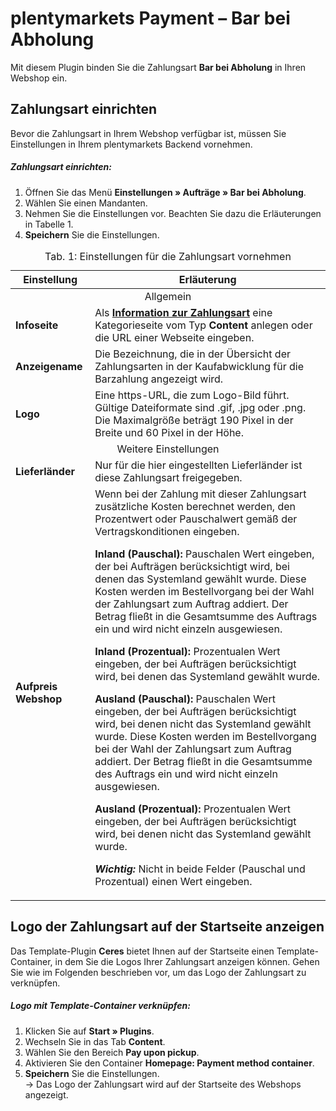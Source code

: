 # plentymarkets Payment – Bar bei Abholung

Mit diesem Plugin binden Sie die Zahlungsart **Bar bei Abholung** in Ihren Webshop ein.

## Zahlungsart einrichten

Bevor die Zahlungsart in Ihrem Webshop verfügbar ist, müssen Sie Einstellungen in Ihrem plentymarkets Backend vornehmen.

##### Zahlungsart einrichten:

1. Öffnen Sie das Menü **Einstellungen&nbsp;» Aufträge&nbsp;» Bar bei Abholung**.
2. Wählen Sie einen Mandanten.
3. Nehmen Sie die Einstellungen vor. Beachten Sie dazu die Erläuterungen in Tabelle 1.
4. **Speichern** Sie die Einstellungen.

<table>
<caption>Tab. 1: Einstellungen für die Zahlungsart vornehmen</caption>
	<thead>
		<th>
			Einstellung
		</th>
		<th>
			Erläuterung
		</th>
	</thead>
	<tbody>
		<tr>
		<td class="th" align=CENTER colspan="2">Allgemein</td>
		</tr>
		<tr>
			<td>
				<b>Infoseite</b>
			</td>
			<td>
				Als <a href="https://www.plentymarkets.eu/handbuch/payment/bankdaten-verwalten/#2-2"><strong>Information zur Zahlungsart</strong></a> eine Kategorieseite vom Typ <strong>Content</strong> anlegen oder die URL einer Webseite eingeben.
			</td>
		</tr>
		<tr>
			<td>
				<b>Anzeigename</b>
			</td>
			<td>
				Die Bezeichnung, die in der Übersicht der Zahlungsarten in der Kaufabwicklung für die Barzahlung angezeigt wird.
			</td>
		</tr>
		<tr>
			<td>
				<b>Logo</b>
			</td>
			<td>
			Eine https-URL, die zum Logo-Bild führt. Gültige Dateiformate sind .gif, .jpg oder .png. Die Maximalgröße beträgt 190 Pixel in der Breite und 60 Pixel in der Höhe.
			</td>
		</tr>
		<tr>
		<td class="th" align=CENTER colspan="2">Weitere Einstellungen</td>
		</tr>
		<tr>
			<td>
				<b>Lieferländer</b>
			</td>
			<td>
				Nur für die hier eingestellten Lieferländer ist diese Zahlungsart freigegeben.
			</td>
		</tr>
		<tr>
			<td>
				<b>Aufpreis Webshop</b>
			</td>
			<td>
Wenn bei der Zahlung mit dieser Zahlungsart zusätzliche Kosten berechnet werden, den Prozentwert oder Pauschalwert gemäß der Vertragskonditionen eingeben.<br />
     
<strong>Inland (Pauschal):</strong> Pauschalen Wert eingeben, der bei Aufträgen berücksichtigt wird, bei denen das Systemland gewählt wurde. Diese Kosten werden im Bestellvorgang bei der Wahl der Zahlungsart zum Auftrag addiert. Der Betrag fließt in die Gesamtsumme des Auftrags ein und wird nicht einzeln ausgewiesen.<br />

<strong>Inland (Prozentual):</strong> Prozentualen Wert eingeben, der bei Aufträgen berücksichtigt wird, bei denen das Systemland gewählt wurde.<br />
   
<strong>Ausland (Pauschal):</strong> Pauschalen Wert eingeben, der bei Aufträgen berücksichtigt wird, bei denen nicht das Systemland gewählt wurde. Diese Kosten werden im Bestellvorgang bei der Wahl der Zahlungsart zum Auftrag addiert. Der Betrag fließt in die Gesamtsumme des Auftrags ein und wird nicht einzeln ausgewiesen.<br />

<strong>Ausland (Prozentual):</strong> Prozentualen Wert eingeben, der bei Aufträgen berücksichtigt wird, bei denen nicht das Systemland gewählt wurde.<br />

<strong><i>Wichtig:</i></strong> Nicht in beide Felder (Pauschal und Prozentual) einen Wert eingeben.
		</tr>
	</tbody>
</table>

## Logo der Zahlungsart auf der Startseite anzeigen

Das Template-Plugin **Ceres** bietet Ihnen auf der Startseite einen Template-Container, in dem Sie die Logos Ihrer Zahlungsart anzeigen können. Gehen Sie wie im Folgenden beschrieben vor, um das Logo der Zahlungsart zu verknüpfen.

##### Logo mit Template-Container verknüpfen:

1. Klicken Sie auf **Start&nbsp;» Plugins**.
2. Wechseln Sie in das Tab **Content**. 
3. Wählen Sie den Bereich **Pay upon pickup**.
4. Aktivieren Sie den Container **Homepage: Payment method container**.
5. **Speichern** Sie die Einstellungen.<br />→ Das Logo der Zahlungsart wird auf der Startseite des Webshops angezeigt.
